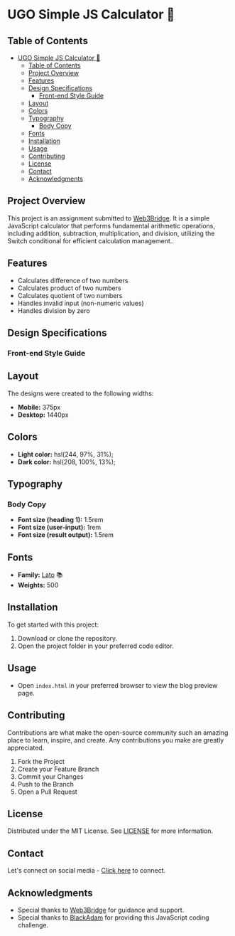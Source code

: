 



# UGO Simple JS Calculator 📄

## Table of Contents

- [UGO Simple JS Calculator 📄](#ugo-simple-js-calculator-)
  - [Table of Contents](#table-of-contents)
  - [Project Overview](#project-overview)
  - [Features](#features)
  - [Design Specifications](#design-specifications)
    - [Front-end Style Guide](#front-end-style-guide)
  - [Layout](#layout)
  - [Colors](#colors)
  - [Typography](#typography)
    - [Body Copy](#body-copy)
  - [Fonts](#fonts)
  - [Installation](#installation)
  - [Usage](#usage)
  - [Contributing](#contributing)
  - [License](#license)
  - [Contact](#contact)
  - [Acknowledgments](#acknowledgments)

## Project Overview

This project is an assignment submitted to [Web3Bridge](https://www.web3bridgeafrica.com/). It is a simple JavaScript calculator that performs fundamental arithmetic operations, including addition, subtraction, multiplication, and division, utilizing the Switch conditional for efficient calculation management..

## Features

- Calculates difference of two numbers
- Calculates product of two numbers
- Calculates quotient of two numbers
- Handles invalid input (non-numeric values)
- Handles division by zero

## Design Specifications

### Front-end Style Guide

## Layout

The designs were created to the following widths:

- **Mobile:** 375px
- **Desktop:** 1440px

## Colors

- **Light color:** hsl(244, 97%, 31%);
- **Dark color:** hsl(208, 100%, 13%);

## Typography

### Body Copy

- **Font size (heading 1):** 1.5rem
- **Font size (user-input):** 1rem
- **Font size (result output):** 1.5rem

## Fonts

- **Family:** [Lato](https://fonts.google.com/specimen/Lato) 📚
- **Weights:** 500

## Installation

To get started with this project:

1. Download or clone the repository.
2. Open the project folder in your preferred code editor.

## Usage

- Open `index.html` in your preferred browser to view the blog preview page.

## Contributing

Contributions are what make the open-source community such an amazing place to learn, inspire, and create. Any contributions you make are greatly appreciated.

1. Fork the Project
2. Create your Feature Branch
3. Commit your Changes
4. Push to the Branch
5. Open a Pull Request

## License

Distributed under the MIT License. See [LICENSE]() for more information.

## Contact

Let's connect on social media - [Click here](https://nudarmediaworld.github.io/Web3Bridge-Assignment-4--Social-Links-Profile/) to connect.

## Acknowledgments

- Special thanks to [Web3Bridge](https://www.web3bridgeafrica.com/) for guidance and support.
- Special thanks to [BlackAdam](https://github.com/Ultra-Tech-code) for providing this JavaScript coding challenge.
